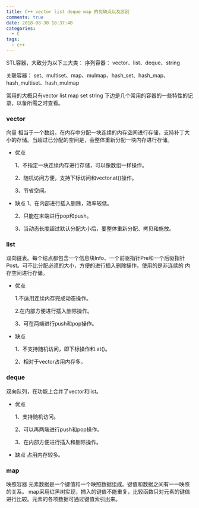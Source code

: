```yaml
---
title: C++ vector list deque map 的优缺点以及区别
comments: true
date: 2018-08-30 18:37:40
categories:
  - C
tags:
  - c++
---
```


STL容器，大致分为以下三大类： 
序列容器：
vector、list、deque、string 

关联容器：
set、multiset、map、mulmap、hash\_set、hash\_map、hash\_multiset、hash\_mulmap 

常用的大概只有vector list map set string 
下边是几个常用的容器的一些特性的记录，以备所需之时查看。 

### vector 

向量 相当于一个数组。在内存中分配一块连续的内存空间进行存储，支持补丁大小的存储。当超过已分配的空间是，会整体重新分配一块内存进行存储。 
- 优点
    
    1、不指定一块连续内存进行存储，可以像数组一样操作。 
    
    2、随机访问方便，支持下标访问和vector.at()操作。 
    
    3、节省空间。 

- 缺点 
    1、在内部进行插入删除，效率较低。 
    
    2、只能在末端进行pop和push。 
    
    3、当动态长度超过默认分配大小后，要整体重新分配、拷贝和施放。 

### list

双向链表。每个结点都包含一个信息块Info、一个前驱指针Pre和一个后驱指针Post。可不比分配必须的大小，方便的进行插入删除操作。使用的是非连续的 内存空间进行存储。 

- 优点
    
    1.不适用连续内存完成动态操作。
     
    2.在内部方便进行插入删除操作。 
    
    3、可在两端进行push和pop操作。 

- 缺点 
    
    1、不支持随机访问，即下标操作和.at()。 
    
    2、相对于vector占用内存多。
 
 ### deque
 
 双向队列，在功能上合并了vector和list。 
 
 - 优点
 
     1、支持随机访问。 
     
     2、可以再两端进行push和pop操作。 
     
     3、在内部方便进行插入和删除操作。 
 
 - 缺点 占用内存较多。 
 
 ### map 
 
 映照容器 元素数据是一个键值和一个映照数据组成。键值和数据之间有一一映照的关系。 map采用红黑树实现，插入的键值不能重复，比较函数只对元素的键值进行比较。元素的各项数据可通过键值索引出来。